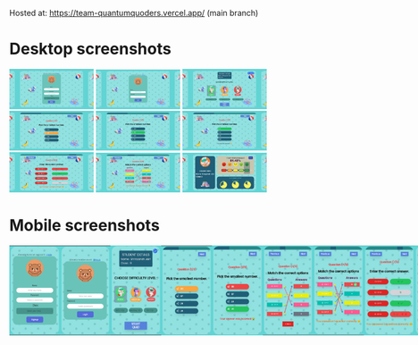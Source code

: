 Hosted at: https://team-quantumquoders.vercel.app/ (main branch)
<h1>Desktop screenshots</h1>
<div style="display= flex; gap=10px;">
  <img src="./public/Screenshot 2024-02-01 225442.png" width="30%">
  <img src="./public/Screenshot 2024-02-04 221517.png" width="30%">
  <img src="./public/Screenshot 2024-02-04 220203.png" width="30%">
  <img src="./public/Screenshot 2024-02-01 230544.png" width="30%">
  <img src="./public/Screenshot 2024-02-01 230558.png" width="30%">
  <img src="./public/Screenshot 2024-02-01 225405.png" width="30%">
  <img src="./public/Screenshot 2024-02-04 222035.png" width="30%">
  <img src="./public/Screenshot 2024-02-04 220800.png" width="30%">
  <img src="./public/Screenshot 2024-02-04 221055.png" width="30%">
</div>

<h1>Mobile screenshots</h1>
<div style="display: flex; gap=10px;">
  <img src="./public/Screenshot_20240201-230410.jpg" width="18%">
  <img src="./public/Screenshot_20240201-230338.jpg" width="18%">
  <img src="./public/Screenshot_20240204-222709~2.jpg" width="18%">
  <img src="./public/Screenshot_20240201-230054~2.jpg" width="18%">
  <img src="./public/Screenshot_20240201-230059~2.jpg" width="18%">
  <img src="./public/Screenshot_20240204-222733~2.jpg" width="18%">
  <img src="./public/Screenshot_20240204-223259~2.jpg" width="18%">
  <img src="./public/Screenshot_20240204-223328~2.jpg" width="18%">
  <img src="./public/Screenshot_20240204-223700~2.jpg" width="18%">
</div>
